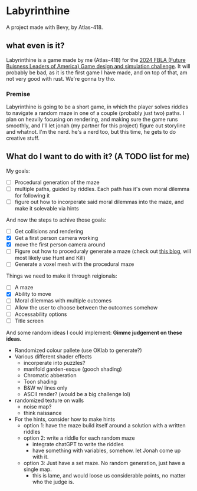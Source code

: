 # Labyrinthine

A project made with Bevy, by Atlas-418.

## what even is it?
Labyrinthine is a game made by me (Atlas-418) for the [2024 FBLA (Future Buisness Leaders of America) Game design and simulation challenge](<https://connect.fbla.org/headquarters/files/High%20School%20Competitive%20Events%20Resources/Individual%20Guidelines/Presentation%20Events/Computer-Game-Simulation-Programming.pdf>). It will probably be bad, as it is the first game I have made, and on top of that, am not very good with rust. We're gonna try tho.
### Premise
Labyrinthine is going to be a short game, in which the player solves riddles to navigate a random maze in one of a couple (probably just two) paths. 
I plan on heavily focusing on rendering, and making sure the game runs smoothly, and I'll let jonah (my partner for this project) figure out storyline and whatnot. I'm the nerd. he's a nerd too, but this time, he gets to do creative stuff.

## What do I want to do with it? (A TODO list for me)
My goals:
- [ ] Procedural generation of the maze
- [ ] multiple paths, guided by riddles. Each path has it's own moral dilemma for following it
- [ ] figure out how to incorperate said moral dilemmas into the maze, and make it solevable via hints

And now the steps to achive those goals:
- [ ] Get collisions and rendering
- [X] Get a first person camera working
- [X] move the first person camera around
- [ ] Figure out how to proceduraly generate a maze (check out [this blog](<https://professor-l.github.io/mazes/>), will most likely use Hunt and Kill)
- [ ] Generate a voxel mesh with the procedural maze

Things we need to make it through reigionals:
- [ ] A maze
- [X] Ability to move
- [ ] Moral dilemmas with multiple outcomes
- [ ] Allow the user to choose between the outcomes somehow
- [ ] Accessability options
- [ ] Title screen

And some random ideas I could implement: **Gimme judgement on these ideas.**
* Randomized colour pallete (use OKlab to generate?)
* Various different shader effects
  * incorperate into puzzles?
  * manifold garden-esque (gooch shading)
  * Chromatic abberation
  * Toon shading
  * B&W w/ lines only
  * ASCII render? (would be a big challenge lol)
* randomized texture on walls
  * noise map?
  * think naissance
* For the hints, consider how to make hints
  * option 1: have the maze build itself around a solution with a written riddles
  * option 2: write a riddle for each random maze
    * integrate chatGPT to write the riddles
    * have something with variables, somehow. let Jonah come up with it.
  * option 3: Just have a set maze. No random generation, just have a single map.
    * this is lame, and would loose us considerable points, no matter who the judge is.
